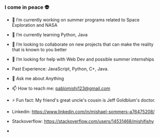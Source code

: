 ### I come in peace 👽
- 🔭 I’m currently working on summer programs related to Space Exploration and NASA
- 🌱 I’m currently learning Python, Java
- 👯 I’m looking to collaborate on new projects that can make the reality that is known to you better
- 🤔 I’m looking for help with Web Dev and possible summer internships
- Past Experience: JavaScript, Python, C+, Java. 
- 💬 Ask me about Anything 
- 📫 How to reach me: pablomishi123@gmail.com

- ⚡ Fun fact: My friend's great uncle's cousin is Jeff Goldblum's doctor. 
- Linkedin: https://www.linkedin.com/in/mishael-sommers-a76475208/
- Stackoverflow: https://stackoverflow.com/users/14531468/mishifishy
- 
